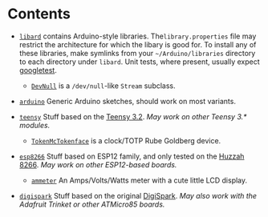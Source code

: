 # Contents

* [`libard`](libard) contains Arduino-style
  libraries. The`library.properties` file may restrict the
  architecture for which the libary is good for.  To install any of
  these libraries, make symlinks from your `~/Arduino/libraries`
  directory to each directory under `libard`. Unit tests, where
  present, usually
  expect [googletest](https://github.com/google/googletest).

  - [`DevNull`](libard/DevNull) is a `/dev/null`-like `Stream` subclass.


* [`arduino`](arduino) Generic Arduino sketches, should work on most variants.



* [`teensy`](teensy) Stuff based on
  the [Teensy 3.2](https://www.pjrc.com/store/teensy32.html). _May
  work on other Teensy 3.* modules._

  - [`TokenMcTokenface`](teensy/TokenMcTokenface) is a clock/TOTP Rube Goldberg device.

* [`esp8266`](esp8266) Stuff based on ESP12 family,
  and only tested on
  the [Huzzah 8266](https://www.adafruit.com/product/2471). _May work
  on other ESP12-based boards._

  - [`ammeter`](esp8266/ammeter) An Amps/Volts/Watts meter with a cute little LCD display.

* [`digispark`](digispark) Stuff based on the
  original [DigiSpark](http://digistump.com/category/1). _May also
  work with the Adafruit Trinket or other ATMicro85 boards._
